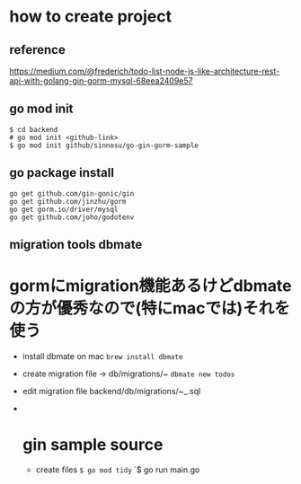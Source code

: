 # how to create project

## reference
https://medium.com/@frederich/todo-list-node-js-like-architecture-rest-api-with-golang-gin-gorm-mysql-68eea2409e57


## go mod init
```
$ cd backend
# go mod init <github-link>
$ go mod init github/sinnosu/go-gin-gorm-sample
```

## go package install
```
go get github.com/gin-gonic/gin
go get github.com/jinzhu/gorm
go get gorm.io/driver/mysql
go get github.com/joho/godotenv
```

## migration tools dbmate
# gormにmigration機能あるけどdbmateの方が優秀なので(特にmacでは)それを使う
 - install dbmate on mac
 `brew install dbmate`

 - create migration file -> db/migrations/~
 `dbmate new todos`

 - edit migration file
 backend/db/migrations/~_<table name>.sql

 - 

# gin sample source 
- create files
`$ go mod tidy`
`$ go run main.go
```


